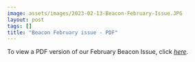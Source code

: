 ```yaml
---
image: assets/images/2023-02-13-Beacon-February-Issue.JPG
layout: post
tags: []
title: "Beacon February issue - PDF"
---
```


To view a PDF version of our February Beacon Issue, click 
[*here*](https://drive.google.com/file/d/1EubjYjEaXCq3OKdBvbyz73kIpEvRaKit/view?usp=sharing).
